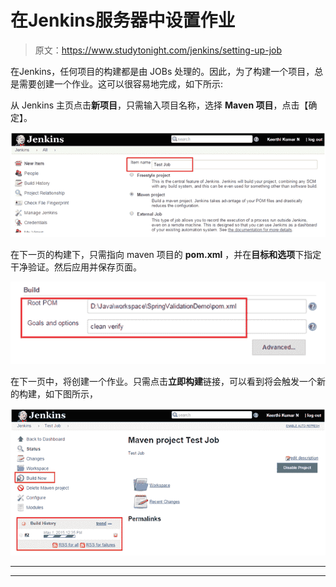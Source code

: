 # 在Jenkins服务器中设置作业

> 原文：<https://www.studytonight.com/jenkins/setting-up-job>

在Jenkins，任何项目的构建都是由 JOBs 处理的。因此，为了构建一个项目，总是需要创建一个作业。这可以很容易地完成，如下所示:

从 Jenkins 主页点击**新项目**，只需输入项目名称，选择 **Maven 项目**，点击【确定】。

![Setting up a Project](img/f036d2368aefb989c868a0ed67459dac.png)

在下一页的构建下，只需指向 maven 项目的 **pom.xml** ，并在**目标和选项**下指定干净验证。然后应用并保存页面。

![Setting up a Project](img/54d8d2e6366917e425e19efd7fc0325f.png)

在下一页中，将创建一个作业。只需点击**立即构建**链接，可以看到将会触发一个新的构建，如下图所示，

![Setting up a Project](img/140ec3c71fd75b12155d37065f76aa76.png)

* * *

* * *